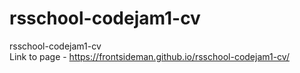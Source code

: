 # rsschool-codejam1-cv
rsschool-codejam1-cv
<br />
Link to page - https://frontsideman.github.io/rsschool-codejam1-cv/

